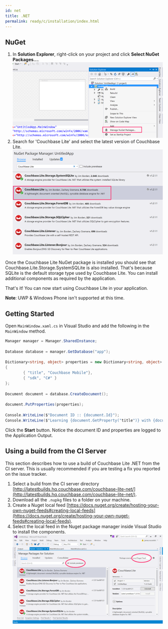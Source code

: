 ```yaml
---
id: net
title: .NET
permalink: ready/c/installation/index.html
---
```


## NuGet

1. In **Solution Explorer**, right-click on your project and click **Select NuGet Packages...**.
    ![](img/wpf-nuget.png)
2. Search for 'Couchbase Lite' and select the latest version of Couchbase Lite.
    ![](img/wpf-nuget-cbl.png)

Once the Couchbase Lite NuGet package is installed you should see that Couchbase.Lite.Storage.SystemSQLite is also installed. That's because SQLite is the default storage type used by Couchbase Lite. You can install additional components as required by the application.

That's it! You can now start using Couchbase Lite in your application.

**Note**: UWP & Windows Phone isn't supported at this time.

## Getting Started

Open `MainWindow.xaml.cs` in Visual Studio and add the following in the `MainWindow` method.

```csharp
Manager manager = Manager.SharedInstance;

Database database = manager.GetDatabase("app");

Dictionary<string, object> properties = new Dictionary<string, object>
{
		{ "title", "Couchbase Mobile"},
		{ "sdk", "C#" }
};

Document document = database.CreateDocument();

document.PutProperties(properties);

Console.WriteLine($"Document ID :: {document.Id}");
Console.WriteLine($"Learning {document.GetProperty("title")} with {document.GetProperty("sdk")}");
```

Click the **Start** button. Notice the document ID and properties are logged to the Application Output.

## Using a build from the CI Server

This section describes how to use a build of Couchbase Lite .NET from the CI server. This is usually recommended if you are testing a fix you reported on the issue tracker.

1. Select a build from the CI server directory [http://latestbuilds.hq.couchbase.com/couchbase-lite-net/](http://latestbuilds.hq.couchbase.com/couchbase-lite-net/).
2. Download all the `.nupkg` files to a folder on your machine.
3. Create a Nuget local feed [https://docs.nuget.org/create/hosting-your-own-nuget-feeds#creating-local-feeds](https://docs.nuget.org/create/hosting-your-own-nuget-feeds#creating-local-feeds).
4. Select the local feed in the Nuget package manager inside Visual Studio to install the components.
    ![](img/local-feed-net.png)
